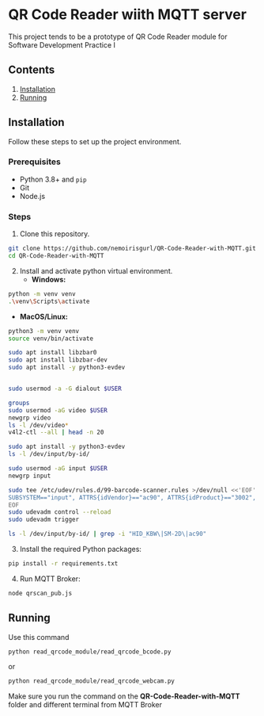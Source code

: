 # QR Code Reader wiith MQTT server
This project tends to be a prototype of QR Code Reader module for Software Development Practice I
## Contents
1. [Installation](#installation)
2. [Running](#running)

## Installation
Follow these steps to set up the project environment.

### Prerequisites
* Python 3.8+ and `pip`
* Git
* Node.js

### Steps
1. Clone this repository.
```bash
git clone https://github.com/nemoirisgurl/QR-Code-Reader-with-MQTT.git
cd QR-Code-Reader-with-MQTT
```
2. Install and activate python virtual environment.
   * **Windows:**
```bash
python -m venv venv
.\venv\Scripts\activate
```
   * **MacOS/Linux:**
```bash
python3 -m venv venv
source venv/bin/activate
```

```bash
sudo apt install libzbar0
sudo apt install libzbar-dev
sudo apt install -y python3-evdev
```
```bash

sudo usermod -a -G dialout $USER
```

```bash
groups
sudo usermod -aG video $USER
newgrp video
ls -l /dev/video*
v4l2-ctl --all | head -n 20
```

```bash
sudo apt install -y python3-evdev
ls -l /dev/input/by-id/

sudo usermod -aG input $USER
newgrp input

sudo tee /etc/udev/rules.d/99-barcode-scanner.rules >/dev/null <<'EOF'
SUBSYSTEM=="input", ATTRS{idVendor}=="ac90", ATTRS{idProduct}=="3002", GROUP="input", MODE="0660"
EOF
sudo udevadm control --reload
sudo udevadm trigger

ls -l /dev/input/by-id/ | grep -i "HID_KBW\|SM-2D\|ac90"
```

3.  Install the required Python packages:
```bash
pip install -r requirements.txt
```

4. Run MQTT Broker:
```bash
node qrscan_pub.js
```

## Running
Use this command
```bash
python read_qrcode_module/read_qrcode_bcode.py
```
or
```bash
python read_qrcode_module/read_qrcode_webcam.py
```
Make sure you run the command on the **QR-Code-Reader-with-MQTT** folder and different terminal from MQTT Broker
